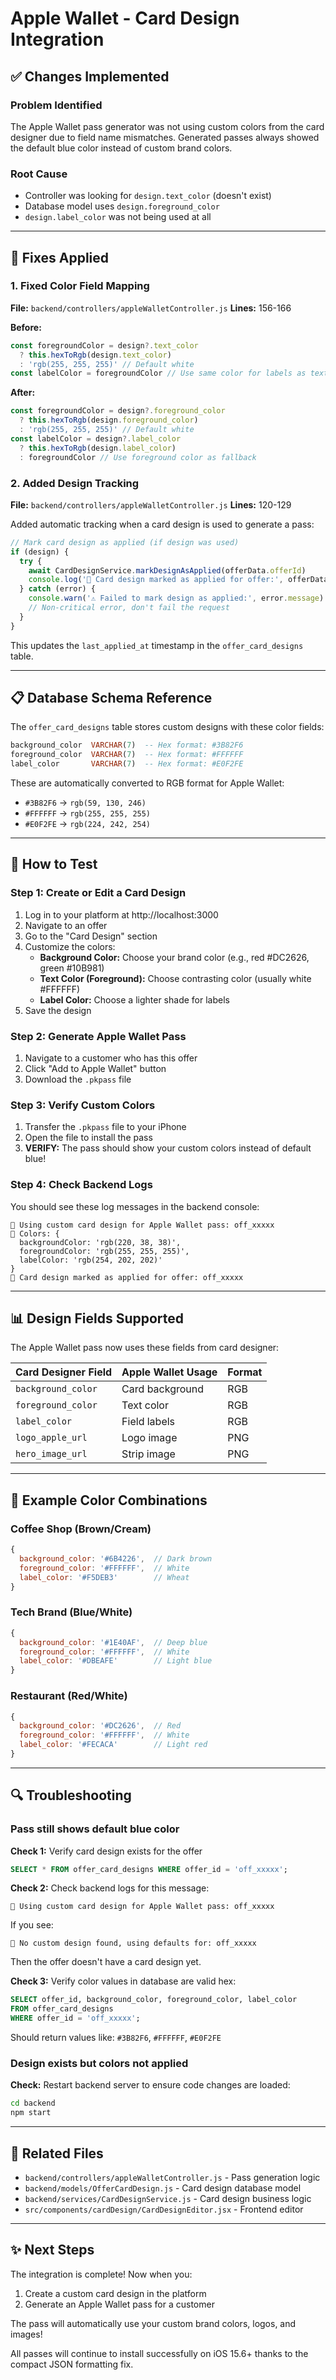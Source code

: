 # Apple Wallet - Card Design Integration

## ✅ Changes Implemented

### Problem Identified
The Apple Wallet pass generator was not using custom colors from the card designer due to field name mismatches. Generated passes always showed the default blue color instead of custom brand colors.

### Root Cause
- Controller was looking for `design.text_color` (doesn't exist)
- Database model uses `design.foreground_color`
- `design.label_color` was not being used at all

---

## 🔧 Fixes Applied

### 1. Fixed Color Field Mapping
**File:** `backend/controllers/appleWalletController.js`
**Lines:** 156-166

**Before:**
```javascript
const foregroundColor = design?.text_color
  ? this.hexToRgb(design.text_color)
  : 'rgb(255, 255, 255)' // Default white
const labelColor = foregroundColor // Use same color for labels as text
```

**After:**
```javascript
const foregroundColor = design?.foreground_color
  ? this.hexToRgb(design.foreground_color)
  : 'rgb(255, 255, 255)' // Default white
const labelColor = design?.label_color
  ? this.hexToRgb(design.label_color)
  : foregroundColor // Use foreground color as fallback
```

### 2. Added Design Tracking
**File:** `backend/controllers/appleWalletController.js`
**Lines:** 120-129

Added automatic tracking when a card design is used to generate a pass:

```javascript
// Mark card design as applied (if design was used)
if (design) {
  try {
    await CardDesignService.markDesignAsApplied(offerData.offerId)
    console.log('🎨 Card design marked as applied for offer:', offerData.offerId)
  } catch (error) {
    console.warn('⚠️ Failed to mark design as applied:', error.message)
    // Non-critical error, don't fail the request
  }
}
```

This updates the `last_applied_at` timestamp in the `offer_card_designs` table.

---

## 📋 Database Schema Reference

The `offer_card_designs` table stores custom designs with these color fields:

```sql
background_color  VARCHAR(7)  -- Hex format: #3B82F6
foreground_color  VARCHAR(7)  -- Hex format: #FFFFFF
label_color       VARCHAR(7)  -- Hex format: #E0F2FE
```

These are automatically converted to RGB format for Apple Wallet:
- `#3B82F6` → `rgb(59, 130, 246)`
- `#FFFFFF` → `rgb(255, 255, 255)`
- `#E0F2FE` → `rgb(224, 242, 254)`

---

## 🧪 How to Test

### Step 1: Create or Edit a Card Design
1. Log in to your platform at http://localhost:3000
2. Navigate to an offer
3. Go to the "Card Design" section
4. Customize the colors:
   - **Background Color:** Choose your brand color (e.g., red #DC2626, green #10B981)
   - **Text Color (Foreground):** Choose contrasting color (usually white #FFFFFF)
   - **Label Color:** Choose a lighter shade for labels
5. Save the design

### Step 2: Generate Apple Wallet Pass
1. Navigate to a customer who has this offer
2. Click "Add to Apple Wallet" button
3. Download the `.pkpass` file

### Step 3: Verify Custom Colors
1. Transfer the `.pkpass` file to your iPhone
2. Open the file to install the pass
3. **VERIFY:** The pass should show your custom colors instead of default blue!

### Step 4: Check Backend Logs
You should see these log messages in the backend console:

```
🎨 Using custom card design for Apple Wallet pass: off_xxxxx
🎨 Colors: {
  backgroundColor: 'rgb(220, 38, 38)',
  foregroundColor: 'rgb(255, 255, 255)',
  labelColor: 'rgb(254, 202, 202)'
}
🎨 Card design marked as applied for offer: off_xxxxx
```

---

## 📊 Design Fields Supported

The Apple Wallet pass now uses these fields from card designer:

| Card Designer Field | Apple Wallet Usage | Format |
|---------------------|-------------------|---------|
| `background_color` | Card background | RGB |
| `foreground_color` | Text color | RGB |
| `label_color` | Field labels | RGB |
| `logo_apple_url` | Logo image | PNG |
| `hero_image_url` | Strip image | PNG |

---

## 🎨 Example Color Combinations

### Coffee Shop (Brown/Cream)
```javascript
{
  background_color: '#6B4226',  // Dark brown
  foreground_color: '#FFFFFF',  // White
  label_color: '#F5DEB3'        // Wheat
}
```

### Tech Brand (Blue/White)
```javascript
{
  background_color: '#1E40AF',  // Deep blue
  foreground_color: '#FFFFFF',  // White
  label_color: '#DBEAFE'        // Light blue
}
```

### Restaurant (Red/White)
```javascript
{
  background_color: '#DC2626',  // Red
  foreground_color: '#FFFFFF',  // White
  label_color: '#FECACA'        // Light red
}
```

---

## 🔍 Troubleshooting

### Pass still shows default blue color

**Check 1:** Verify card design exists for the offer
```sql
SELECT * FROM offer_card_designs WHERE offer_id = 'off_xxxxx';
```

**Check 2:** Check backend logs for this message:
```
🎨 Using custom card design for Apple Wallet pass: off_xxxxx
```

If you see:
```
📝 No custom design found, using defaults for: off_xxxxx
```
Then the offer doesn't have a card design yet.

**Check 3:** Verify color values in database are valid hex:
```sql
SELECT offer_id, background_color, foreground_color, label_color
FROM offer_card_designs
WHERE offer_id = 'off_xxxxx';
```

Should return values like: `#3B82F6`, `#FFFFFF`, `#E0F2FE`

### Design exists but colors not applied

**Check:** Restart backend server to ensure code changes are loaded:
```bash
cd backend
npm start
```

---

## 📝 Related Files

- `backend/controllers/appleWalletController.js` - Pass generation logic
- `backend/models/OfferCardDesign.js` - Card design database model
- `backend/services/CardDesignService.js` - Card design business logic
- `src/components/cardDesign/CardDesignEditor.jsx` - Frontend editor

---

## ✨ Next Steps

The integration is complete! Now when you:
1. Create a custom card design in the platform
2. Generate an Apple Wallet pass for a customer

The pass will automatically use your custom brand colors, logos, and images!

All passes will continue to install successfully on iOS 15.6+ thanks to the compact JSON formatting fix.
